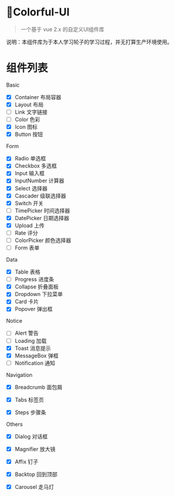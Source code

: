 # :rainbow:Colorful-UI

> 一个基于 vue 2.x 的自定义UI组件库

说明：本组件库为于本人学习轮子的学习过程，并无打算生产环境使用。

#  组件列表

Basic

- [x] Container 布局容器
- [x] Layout 布局
- [ ] Link 文字链接
- [ ] Color 色彩
- [x] Icon 图标
- [x] Button 按钮

Form

- [x] Radio 单选框
- [x] Checkbox 多选框
- [x] Input 输入框
- [x] InputNumber 计算器
- [x] Select 选择器
- [x] Cascader 级联选择器
- [x] Switch 开关
- [ ] TimePicker 时间选择器 
- [x] DatePicker 日期选择器
- [x] Upload 上传
- [ ] Rate 评分
- [ ] ColorPicker 颜色选择器
- [ ] Form 表单

Data

- [x] Table 表格
- [ ] Progress 进度条
- [x] Collapse 折叠面板
- [x] Dropdown 下拉菜单
- [x] Card 卡片
- [x] Popover 弹出框

Notice

- [ ] Alert 警告
- [ ] Loading 加载
- [x] Toast 消息提示
- [x] MessageBox 弹框
- [ ] Notification 通知

Navigation

- [x] Breadcrumb 面包屑 
- [x] Tabs 标签页
- [x] Steps 步骤条


Others

- [x] Dialog 对话框
- [x] Magnifier 放大镜
- [x] Affix 钉子
- [x] Backtop 回到顶部
- [x] Carousel 走马灯





